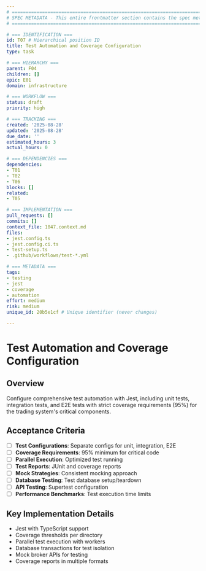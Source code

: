 ```yaml
---
# ============================================================================
# SPEC METADATA - This entire frontmatter section contains the spec metadata
# ============================================================================

# === IDENTIFICATION ===
id: T07 # Hierarchical position ID
title: Test Automation and Coverage Configuration
type: task

# === HIERARCHY ===
parent: F04
children: []
epic: E01
domain: infrastructure

# === WORKFLOW ===
status: draft
priority: high

# === TRACKING ===
created: '2025-08-28'
updated: '2025-08-28'
due_date: ''
estimated_hours: 3
actual_hours: 0

# === DEPENDENCIES ===
dependencies:
- T01
- T02
- T06
blocks: []
related:
- T05

# === IMPLEMENTATION ===
pull_requests: []
commits: []
context_file: 1047.context.md
files:
- jest.config.ts
- jest.config.ci.ts
- test-setup.ts
- .github/workflows/test-*.yml

# === METADATA ===
tags:
- testing
- jest
- coverage
- automation
effort: medium
risk: medium
unique_id: 20b5e1cf # Unique identifier (never changes)

---
```


# Test Automation and Coverage Configuration

## Overview

Configure comprehensive test automation with Jest, including unit tests, integration tests, and E2E tests with strict coverage requirements (95%) for the trading system's critical components.

## Acceptance Criteria

- [ ] **Test Configurations**: Separate configs for unit, integration, E2E
- [ ] **Coverage Requirements**: 95% minimum for critical code
- [ ] **Parallel Execution**: Optimized test running
- [ ] **Test Reports**: JUnit and coverage reports
- [ ] **Mock Strategies**: Consistent mocking approach
- [ ] **Database Testing**: Test database setup/teardown
- [ ] **API Testing**: Supertest configuration
- [ ] **Performance Benchmarks**: Test execution time limits

## Key Implementation Details

- Jest with TypeScript support
- Coverage thresholds per directory
- Parallel test execution with workers
- Database transactions for test isolation
- Mock broker APIs for testing
- Coverage reports in multiple formats
